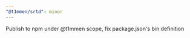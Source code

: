 ```yaml
---
"@t1mmen/srtd": minor
---
```


Publish to npm under @t1mmen scope, fix package.json's bin definition
